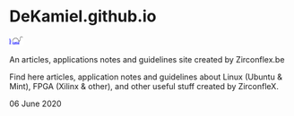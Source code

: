 # DeKamiel.github.io

<img src="Figures/Kamiel_2.svg" alt="Kamiel_2" style="width:5%;" /> 

An articles, applications notes and guidelines site created by Zirconflex.be

Find here articles, application notes and guidelines about Linux (Ubuntu & Mint), FPGA (Xilinx & other), and other useful stuff created by ZirconfleX.

06 June 2020
